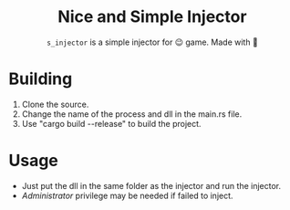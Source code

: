 <div align="center">

   # **Nice and Simple Injector**
   `s_injector` is a simple injector for 😉 game. Made with 💟 
</div>


# Building
   1. Clone the source.
   2. Change the name of the process and dll in the main.rs file.
   3. Use "cargo build --release" to build the project.

# Usage
   - Just put the dll in the same folder as the injector and run the injector.
  - *Administrator* privilege may be needed if failed to inject.
